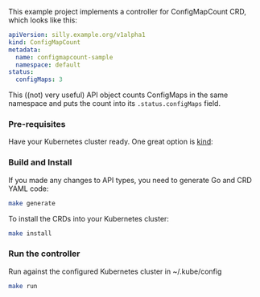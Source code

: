 This example project implements a controller for ConfigMapCount CRD, which looks like this:

```yaml
apiVersion: silly.example.org/v1alpha1
kind: ConfigMapCount
metadata:
  name: configmapcount-sample
  namespace: default
status:
  configMaps: 3
```

This ((not) very useful) API object counts ConfigMaps in the same namespace and puts the count into
its `.status.configMaps`
field.

### Pre-requisites

Have your Kubernetes cluster ready. One great option is [kind](https://kind.sigs.k8s.io/):

### Build and Install

If you made any changes to API types, you need to generate Go and CRD YAML code:

```bash
make generate
```

To install the CRDs into your Kubernetes cluster:

```bash
make install
```

### Run the controller

Run against the configured Kubernetes cluster in ~/.kube/config

```bash
make run
```
